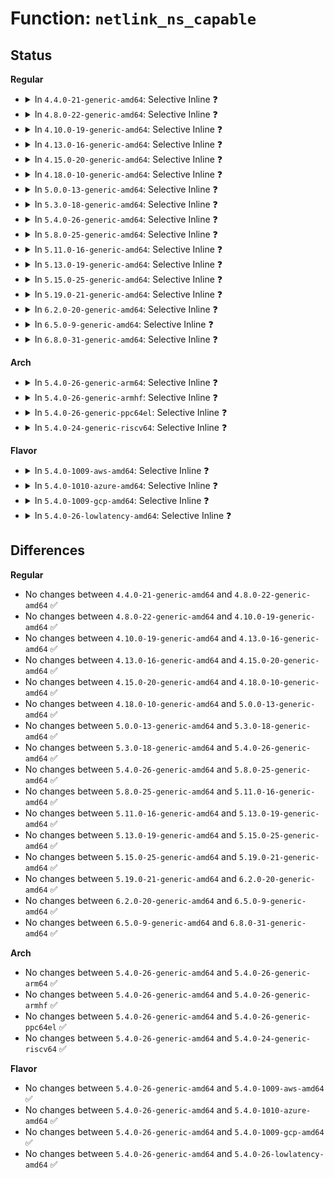 # Function: <code>netlink_ns_capable</code>

## Status
<b>Regular</b>
<ul>
<li>
<details>
<summary>In <code>4.4.0-21-generic-amd64</code>: Selective Inline ❓</summary>

```c
bool netlink_ns_capable(const struct sk_buff * skb, struct user_namespace * user_ns, int cap)
```

```json
{
  "name": "netlink_ns_capable",
  "collision_type": "Unique Global",
  "inline_type": "Selective",
  "funcs": [
    {
      "addr": 18446744071586488672,
      "name": "netlink_ns_capable",
      "external": true,
      "loc": "net/netlink/af_netlink.c:1414",
      "file": "net/netlink/af_netlink.c",
      "inline": "not declared, inlined",
      "caller_inline": [
        "net/netlink/af_netlink.c:netlink_capable",
        "net/netlink/af_netlink.c:netlink_net_capable"
      ],
      "caller_func": [
        "net/core/rtnetlink.c:do_setlink",
        "net/core/rtnetlink.c:rtnl_newlink",
        "net/core/rtnetlink.c:rtnl_newlink",
        "net/sched/sch_api.c:tc_ctl_tclass",
        "net/sched/sch_api.c:tc_get_qdisc",
        "net/sched/sch_api.c:tc_modify_qdisc",
        "net/sched/cls_api.c:tc_ctl_tfilter",
        "net/netlink/genetlink.c:genl_family_rcv_msg"
      ]
    }
  ],
  "symbols": [
    {
      "addr": 18446744071586488672,
      "name": "netlink_ns_capable",
      "section": ".text",
      "bind": "STB_GLOBAL",
      "size": 20
    }
  ]
}
```
</details>
</li>
<li>
<details>
<summary>In <code>4.8.0-22-generic-amd64</code>: Selective Inline ❓</summary>

```c
bool netlink_ns_capable(const struct sk_buff * skb, struct user_namespace * user_ns, int cap)
```

```json
{
  "name": "netlink_ns_capable",
  "collision_type": "Unique Global",
  "inline_type": "Selective",
  "funcs": [
    {
      "addr": 18446744071586934988,
      "name": "netlink_ns_capable",
      "external": true,
      "loc": "net/netlink/af_netlink.c:797",
      "file": "net/netlink/af_netlink.c",
      "inline": "not declared, inlined",
      "caller_inline": [
        "net/netlink/af_netlink.c:netlink_net_capable",
        "net/netlink/af_netlink.c:netlink_capable"
      ],
      "caller_func": [
        "net/core/rtnetlink.c:rtnl_newlink",
        "net/core/rtnetlink.c:rtnl_newlink",
        "net/core/rtnetlink.c:do_setlink",
        "net/sched/sch_api.c:tc_ctl_tclass",
        "net/sched/sch_api.c:tc_modify_qdisc",
        "net/sched/sch_api.c:tc_get_qdisc",
        "net/sched/cls_api.c:tc_ctl_tfilter",
        "net/netlink/genetlink.c:genl_family_rcv_msg"
      ]
    }
  ],
  "symbols": [
    {
      "addr": 18446744071586934912,
      "name": "netlink_ns_capable",
      "section": ".text",
      "bind": "STB_GLOBAL",
      "size": 20
    }
  ]
}
```
</details>
</li>
<li>
<details>
<summary>In <code>4.10.0-19-generic-amd64</code>: Selective Inline ❓</summary>

```c
bool netlink_ns_capable(const struct sk_buff * skb, struct user_namespace * user_ns, int cap)
```

```json
{
  "name": "netlink_ns_capable",
  "collision_type": "Unique Global",
  "inline_type": "Selective",
  "funcs": [
    {
      "addr": 18446744071587130188,
      "name": "netlink_ns_capable",
      "external": true,
      "loc": "net/netlink/af_netlink.c:814",
      "file": "net/netlink/af_netlink.c",
      "inline": "not declared, inlined",
      "caller_inline": [
        "net/netlink/af_netlink.c:netlink_net_capable",
        "net/netlink/af_netlink.c:netlink_capable"
      ],
      "caller_func": [
        "net/core/rtnetlink.c:rtnl_newlink",
        "net/core/rtnetlink.c:rtnl_newlink",
        "net/core/rtnetlink.c:do_setlink",
        "net/sched/sch_api.c:tc_ctl_tclass",
        "net/sched/sch_api.c:tc_modify_qdisc",
        "net/sched/sch_api.c:tc_get_qdisc",
        "net/sched/cls_api.c:tc_ctl_tfilter",
        "net/netlink/genetlink.c:genl_family_rcv_msg"
      ]
    }
  ],
  "symbols": [
    {
      "addr": 18446744071587130112,
      "name": "netlink_ns_capable",
      "section": ".text",
      "bind": "STB_GLOBAL",
      "size": 20
    }
  ]
}
```
</details>
</li>
<li>
<details>
<summary>In <code>4.13.0-16-generic-amd64</code>: Selective Inline ❓</summary>

```c
bool netlink_ns_capable(const struct sk_buff * skb, struct user_namespace * user_ns, int cap)
```

```json
{
  "name": "netlink_ns_capable",
  "collision_type": "Unique Global",
  "inline_type": "Selective",
  "funcs": [
    {
      "addr": 18446744071587260748,
      "name": "netlink_ns_capable",
      "external": true,
      "loc": "net/netlink/af_netlink.c:848",
      "file": "net/netlink/af_netlink.c",
      "inline": "not declared, inlined",
      "caller_inline": [
        "net/netlink/af_netlink.c:netlink_net_capable",
        "net/netlink/af_netlink.c:netlink_capable"
      ],
      "caller_func": [
        "net/core/rtnetlink.c:rtnl_newlink",
        "net/core/rtnetlink.c:rtnl_newlink",
        "net/core/rtnetlink.c:do_setlink",
        "net/sched/sch_api.c:tc_ctl_tclass",
        "net/sched/sch_api.c:tc_modify_qdisc",
        "net/sched/sch_api.c:tc_get_qdisc",
        "net/sched/cls_api.c:tc_ctl_tfilter",
        "net/netlink/genetlink.c:genl_family_rcv_msg"
      ]
    }
  ],
  "symbols": [
    {
      "addr": 18446744071587260672,
      "name": "netlink_ns_capable",
      "section": ".text",
      "bind": "STB_GLOBAL",
      "size": 20
    }
  ]
}
```
</details>
</li>
<li>
<details>
<summary>In <code>4.15.0-20-generic-amd64</code>: Selective Inline ❓</summary>

```c
bool netlink_ns_capable(const struct sk_buff * skb, struct user_namespace * user_ns, int cap)
```

```json
{
  "name": "netlink_ns_capable",
  "collision_type": "Unique Global",
  "inline_type": "Selective",
  "funcs": [
    {
      "addr": 18446744071587780124,
      "name": "netlink_ns_capable",
      "external": true,
      "loc": "net/netlink/af_netlink.c:850",
      "file": "net/netlink/af_netlink.c",
      "inline": "not declared, inlined",
      "caller_inline": [
        "net/netlink/af_netlink.c:netlink_net_capable",
        "net/netlink/af_netlink.c:netlink_capable"
      ],
      "caller_func": [
        "net/core/rtnetlink.c:rtnl_newlink",
        "net/sched/sch_api.c:tc_ctl_tclass",
        "net/sched/sch_api.c:tc_modify_qdisc",
        "net/sched/sch_api.c:tc_get_qdisc",
        "net/sched/cls_api.c:tc_ctl_tfilter",
        "net/netlink/genetlink.c:genl_family_rcv_msg"
      ]
    }
  ],
  "symbols": [
    {
      "addr": 18446744071587780048,
      "name": "netlink_ns_capable",
      "section": ".text",
      "bind": "STB_GLOBAL",
      "size": 20
    }
  ]
}
```
</details>
</li>
<li>
<details>
<summary>In <code>4.18.0-10-generic-amd64</code>: Selective Inline ❓</summary>

```c
bool netlink_ns_capable(const struct sk_buff * skb, struct user_namespace * user_ns, int cap)
```

```json
{
  "name": "netlink_ns_capable",
  "collision_type": "Unique Global",
  "inline_type": "Selective",
  "funcs": [
    {
      "addr": 18446744071588122549,
      "name": "netlink_ns_capable",
      "external": true,
      "loc": "net/netlink/af_netlink.c:885",
      "file": "net/netlink/af_netlink.c",
      "inline": "not declared, inlined",
      "caller_inline": [
        "net/netlink/af_netlink.c:netlink_net_capable",
        "net/netlink/af_netlink.c:netlink_capable"
      ],
      "caller_func": [
        "net/core/rtnetlink.c:rtnl_newlink",
        "net/sched/sch_api.c:tc_ctl_tclass",
        "net/sched/sch_api.c:tc_modify_qdisc",
        "net/sched/sch_api.c:tc_get_qdisc",
        "net/sched/cls_api.c:tc_del_tfilter",
        "net/sched/cls_api.c:tc_new_tfilter",
        "net/netlink/genetlink.c:genl_family_rcv_msg",
        "lib/kobject_uevent.c:uevent_net_rcv_skb"
      ]
    }
  ],
  "symbols": [
    {
      "addr": 18446744071588122480,
      "name": "netlink_ns_capable",
      "section": ".text",
      "bind": "STB_GLOBAL",
      "size": 20
    }
  ]
}
```
</details>
</li>
<li>
<details>
<summary>In <code>5.0.0-13-generic-amd64</code>: Selective Inline ❓</summary>

```c
bool netlink_ns_capable(const struct sk_buff * skb, struct user_namespace * user_ns, int cap)
```

```json
{
  "name": "netlink_ns_capable",
  "collision_type": "Unique Global",
  "inline_type": "Selective",
  "funcs": [
    {
      "addr": 18446744071588304805,
      "name": "netlink_ns_capable",
      "external": true,
      "loc": "net/netlink/af_netlink.c:880",
      "file": "net/netlink/af_netlink.c",
      "inline": "not declared, inlined",
      "caller_inline": [
        "net/netlink/af_netlink.c:netlink_net_capable",
        "net/netlink/af_netlink.c:netlink_capable"
      ],
      "caller_func": [
        "net/core/rtnetlink.c:__rtnl_newlink",
        "net/sched/sch_api.c:tc_ctl_tclass",
        "net/sched/sch_api.c:tc_modify_qdisc",
        "net/sched/sch_api.c:tc_get_qdisc",
        "net/sched/cls_api.c:tc_ctl_chain",
        "net/sched/cls_api.c:tc_del_tfilter",
        "net/sched/cls_api.c:tc_new_tfilter",
        "net/netlink/genetlink.c:genl_family_rcv_msg",
        "lib/kobject_uevent.c:uevent_net_rcv_skb"
      ]
    }
  ],
  "symbols": [
    {
      "addr": 18446744071588304736,
      "name": "netlink_ns_capable",
      "section": ".text",
      "bind": "STB_GLOBAL",
      "size": 20
    }
  ]
}
```
</details>
</li>
<li>
<details>
<summary>In <code>5.3.0-18-generic-amd64</code>: Selective Inline ❓</summary>

```c
bool netlink_ns_capable(const struct sk_buff * skb, struct user_namespace * user_ns, int cap)
```

```json
{
  "name": "netlink_ns_capable",
  "collision_type": "Unique Global",
  "inline_type": "Selective",
  "funcs": [
    {
      "addr": 18446744071588702677,
      "name": "netlink_ns_capable",
      "external": true,
      "loc": "net/netlink/af_netlink.c:871",
      "file": "net/netlink/af_netlink.c",
      "inline": "not declared, inlined",
      "caller_inline": [
        "net/netlink/af_netlink.c:netlink_net_capable",
        "net/netlink/af_netlink.c:netlink_capable"
      ],
      "caller_func": [
        "net/core/rtnetlink.c:__rtnl_newlink",
        "net/sched/sch_api.c:tc_ctl_tclass",
        "net/sched/sch_api.c:tc_modify_qdisc",
        "net/sched/sch_api.c:tc_get_qdisc",
        "net/sched/cls_api.c:tc_ctl_chain",
        "net/sched/cls_api.c:tc_del_tfilter",
        "net/sched/cls_api.c:tc_new_tfilter",
        "net/netlink/genetlink.c:genl_family_rcv_msg",
        "lib/kobject_uevent.c:uevent_net_rcv_skb"
      ]
    }
  ],
  "symbols": [
    {
      "addr": 18446744071588702608,
      "name": "netlink_ns_capable",
      "section": ".text",
      "bind": "STB_GLOBAL",
      "size": 20
    }
  ]
}
```
</details>
</li>
<li>
<details>
<summary>In <code>5.4.0-26-generic-amd64</code>: Selective Inline ❓</summary>

```c
bool netlink_ns_capable(const struct sk_buff * skb, struct user_namespace * user_ns, int cap)
```

```json
{
  "name": "netlink_ns_capable",
  "collision_type": "Unique Global",
  "inline_type": "Selective",
  "funcs": [
    {
      "addr": 18446744071588926549,
      "name": "netlink_ns_capable",
      "external": true,
      "loc": "net/netlink/af_netlink.c:871",
      "file": "net/netlink/af_netlink.c",
      "inline": "not declared, inlined",
      "caller_inline": [
        "net/netlink/af_netlink.c:netlink_net_capable",
        "net/netlink/af_netlink.c:netlink_capable"
      ],
      "caller_func": [
        "net/core/rtnetlink.c:__rtnl_newlink",
        "net/sched/sch_api.c:tc_ctl_tclass",
        "net/sched/sch_api.c:tc_modify_qdisc",
        "net/sched/sch_api.c:tc_get_qdisc",
        "net/sched/cls_api.c:tc_ctl_chain",
        "net/sched/cls_api.c:tc_del_tfilter",
        "net/sched/cls_api.c:tc_new_tfilter",
        "net/netlink/genetlink.c:genl_family_rcv_msg",
        "lib/kobject_uevent.c:uevent_net_rcv_skb"
      ]
    }
  ],
  "symbols": [
    {
      "addr": 18446744071588926480,
      "name": "netlink_ns_capable",
      "section": ".text",
      "bind": "STB_GLOBAL",
      "size": 20
    }
  ]
}
```
</details>
</li>
<li>
<details>
<summary>In <code>5.8.0-25-generic-amd64</code>: Selective Inline ❓</summary>

```c
bool netlink_ns_capable(const struct sk_buff * skb, struct user_namespace * user_ns, int cap)
```

```json
{
  "name": "netlink_ns_capable",
  "collision_type": "Unique Global",
  "inline_type": "Selective",
  "funcs": [
    {
      "addr": 18446744071589820028,
      "name": "netlink_ns_capable",
      "external": true,
      "loc": "net/netlink/af_netlink.c:871",
      "file": "net/netlink/af_netlink.c",
      "inline": "not declared, inlined",
      "caller_inline": [
        "net/netlink/af_netlink.c:netlink_net_capable",
        "net/netlink/af_netlink.c:netlink_capable"
      ],
      "caller_func": [
        "lib/kobject_uevent.c:uevent_net_rcv_skb",
        "net/core/rtnetlink.c:__rtnl_newlink",
        "net/core/devlink.c:devlink_netns_get",
        "net/sched/sch_api.c:tc_ctl_tclass",
        "net/sched/sch_api.c:tc_modify_qdisc",
        "net/sched/sch_api.c:tc_get_qdisc",
        "net/sched/cls_api.c:tc_ctl_chain",
        "net/sched/cls_api.c:tc_del_tfilter",
        "net/sched/cls_api.c:tc_new_tfilter",
        "net/netlink/genetlink.c:genl_family_rcv_msg"
      ]
    }
  ],
  "symbols": [
    {
      "addr": 18446744071589819840,
      "name": "netlink_ns_capable",
      "section": ".text",
      "bind": "STB_GLOBAL",
      "size": 66
    }
  ]
}
```
</details>
</li>
<li>
<details>
<summary>In <code>5.11.0-16-generic-amd64</code>: Selective Inline ❓</summary>

```c
bool netlink_ns_capable(const struct sk_buff * skb, struct user_namespace * user_ns, int cap)
```

```json
{
  "name": "netlink_ns_capable",
  "collision_type": "Unique Global",
  "inline_type": "Selective",
  "funcs": [
    {
      "addr": 18446744071589856252,
      "name": "netlink_ns_capable",
      "external": true,
      "loc": "net/netlink/af_netlink.c:872",
      "file": "net/netlink/af_netlink.c",
      "inline": "not declared, inlined",
      "caller_inline": [
        "net/netlink/af_netlink.c:netlink_net_capable",
        "net/netlink/af_netlink.c:netlink_capable"
      ],
      "caller_func": [
        "lib/kobject_uevent.c:uevent_net_rcv_skb",
        "net/core/rtnetlink.c:__rtnl_newlink",
        "net/core/devlink.c:devlink_netns_get",
        "net/sched/sch_api.c:tc_ctl_tclass",
        "net/sched/sch_api.c:tc_modify_qdisc",
        "net/sched/sch_api.c:tc_get_qdisc",
        "net/sched/cls_api.c:tc_ctl_chain",
        "net/sched/cls_api.c:tc_del_tfilter",
        "net/sched/cls_api.c:tc_new_tfilter",
        "net/netlink/genetlink.c:genl_family_rcv_msg"
      ]
    }
  ],
  "symbols": [
    {
      "addr": 18446744071589856064,
      "name": "netlink_ns_capable",
      "section": ".text",
      "bind": "STB_GLOBAL",
      "size": 66
    }
  ]
}
```
</details>
</li>
<li>
<details>
<summary>In <code>5.13.0-19-generic-amd64</code>: Selective Inline ❓</summary>

```c
bool netlink_ns_capable(const struct sk_buff * skb, struct user_namespace * user_ns, int cap)
```

```json
{
  "name": "netlink_ns_capable",
  "collision_type": "Unique Global",
  "inline_type": "Selective",
  "funcs": [
    {
      "addr": 18446744071589761868,
      "name": "netlink_ns_capable",
      "external": true,
      "loc": "net/netlink/af_netlink.c:882",
      "file": "net/netlink/af_netlink.c",
      "inline": "not declared, inlined",
      "caller_inline": [
        "net/netlink/af_netlink.c:netlink_net_capable",
        "net/netlink/af_netlink.c:netlink_capable"
      ],
      "caller_func": [
        "lib/kobject_uevent.c:uevent_net_rcv_skb",
        "net/core/rtnetlink.c:__rtnl_newlink",
        "net/core/devlink.c:devlink_nl_cmd_reload",
        "net/sched/sch_api.c:tc_ctl_tclass",
        "net/sched/sch_api.c:tc_modify_qdisc",
        "net/sched/sch_api.c:tc_get_qdisc",
        "net/sched/cls_api.c:tc_ctl_chain",
        "net/sched/cls_api.c:tc_del_tfilter",
        "net/sched/cls_api.c:tc_new_tfilter",
        "net/netlink/genetlink.c:genl_rcv_msg"
      ]
    }
  ],
  "symbols": [
    {
      "addr": 18446744071589761680,
      "name": "netlink_ns_capable",
      "section": ".text",
      "bind": "STB_GLOBAL",
      "size": 66
    }
  ]
}
```
</details>
</li>
<li>
<details>
<summary>In <code>5.15.0-25-generic-amd64</code>: Selective Inline ❓</summary>

```c
bool netlink_ns_capable(const struct sk_buff * skb, struct user_namespace * user_ns, int cap)
```

```json
{
  "name": "netlink_ns_capable",
  "collision_type": "Unique Global",
  "inline_type": "Selective",
  "funcs": [
    {
      "addr": 18446744071590521084,
      "name": "netlink_ns_capable",
      "external": true,
      "loc": "net/netlink/af_netlink.c:885",
      "file": "net/netlink/af_netlink.c",
      "inline": "not declared, inlined",
      "caller_inline": [
        "net/netlink/af_netlink.c:netlink_net_capable",
        "net/netlink/af_netlink.c:netlink_capable"
      ],
      "caller_func": [
        "lib/kobject_uevent.c:uevent_net_rcv_skb",
        "net/core/rtnetlink.c:__rtnl_newlink",
        "net/core/devlink.c:devlink_nl_cmd_reload",
        "net/sched/sch_api.c:tc_ctl_tclass",
        "net/sched/sch_api.c:tc_modify_qdisc",
        "net/sched/sch_api.c:tc_get_qdisc",
        "net/sched/cls_api.c:tc_ctl_chain",
        "net/sched/cls_api.c:tc_del_tfilter",
        "net/sched/cls_api.c:tc_new_tfilter",
        "net/netlink/genetlink.c:genl_rcv_msg"
      ]
    }
  ],
  "symbols": [
    {
      "addr": 18446744071590520896,
      "name": "netlink_ns_capable",
      "section": ".text",
      "bind": "STB_GLOBAL",
      "size": 66
    }
  ]
}
```
</details>
</li>
<li>
<details>
<summary>In <code>5.19.0-21-generic-amd64</code>: Selective Inline ❓</summary>

```c
bool netlink_ns_capable(const struct sk_buff * skb, struct user_namespace * user_ns, int cap)
```

```json
{
  "name": "netlink_ns_capable",
  "collision_type": "Unique Global",
  "inline_type": "Selective",
  "funcs": [
    {
      "addr": 18446744071592129034,
      "name": "netlink_ns_capable",
      "external": true,
      "loc": "net/netlink/af_netlink.c:885",
      "file": "net/netlink/af_netlink.c",
      "inline": "not declared, inlined",
      "caller_inline": [
        "net/netlink/af_netlink.c:netlink_net_capable",
        "net/netlink/af_netlink.c:netlink_capable"
      ],
      "caller_func": [
        "lib/kobject_uevent.c:uevent_net_rcv_skb",
        "net/core/rtnetlink.c:rtnl_newlink_create",
        "net/core/devlink.c:devlink_nl_cmd_reload",
        "net/sched/sch_api.c:tc_ctl_tclass",
        "net/sched/sch_api.c:tc_modify_qdisc",
        "net/sched/sch_api.c:tc_get_qdisc",
        "net/sched/cls_api.c:tc_ctl_chain",
        "net/sched/cls_api.c:tc_del_tfilter",
        "net/sched/cls_api.c:tc_new_tfilter",
        "net/netlink/genetlink.c:genl_rcv_msg"
      ]
    }
  ],
  "symbols": [
    {
      "addr": 18446744071592128832,
      "name": "netlink_ns_capable",
      "section": ".text",
      "bind": "STB_GLOBAL",
      "size": 74
    }
  ]
}
```
</details>
</li>
<li>
<details>
<summary>In <code>6.2.0-20-generic-amd64</code>: Selective Inline ❓</summary>

```c
bool netlink_ns_capable(const struct sk_buff * skb, struct user_namespace * user_ns, int cap)
```

```json
{
  "name": "netlink_ns_capable",
  "collision_type": "Unique Global",
  "inline_type": "Selective",
  "funcs": [
    {
      "addr": 18446744071593954538,
      "name": "netlink_ns_capable",
      "external": true,
      "loc": "net/netlink/af_netlink.c:898",
      "file": "net/netlink/af_netlink.c",
      "inline": "not declared, inlined",
      "caller_inline": [
        "net/netlink/af_netlink.c:netlink_net_capable",
        "net/netlink/af_netlink.c:netlink_capable"
      ],
      "caller_func": [
        "net/core/rtnetlink.c:rtnl_newlink_create",
        "net/core/devlink.c:devlink_nl_cmd_reload",
        "net/netlink/genetlink.c:genl_family_rcv_msg",
        "lib/kobject_uevent.c:uevent_net_rcv_skb"
      ]
    }
  ],
  "symbols": [
    {
      "addr": 18446744071593954416,
      "name": "netlink_ns_capable",
      "section": ".text",
      "bind": "STB_GLOBAL",
      "size": 74
    }
  ]
}
```
</details>
</li>
<li>
<details>
<summary>In <code>6.5.0-9-generic-amd64</code>: Selective Inline ❓</summary>

```c
bool netlink_ns_capable(const struct sk_buff * skb, struct user_namespace * user_ns, int cap)
```

```json
{
  "name": "netlink_ns_capable",
  "collision_type": "Unique Global",
  "inline_type": "Selective",
  "funcs": [
    {
      "addr": 18446744071594330970,
      "name": "netlink_ns_capable",
      "external": true,
      "loc": "net/netlink/af_netlink.c:898",
      "file": "net/netlink/af_netlink.c",
      "inline": "not declared, inlined",
      "caller_inline": [
        "net/netlink/af_netlink.c:netlink_net_capable",
        "net/netlink/af_netlink.c:netlink_capable"
      ],
      "caller_func": [
        "net/core/rtnetlink.c:rtnl_newlink_create",
        "net/netlink/genetlink.c:genl_family_rcv_msg",
        "net/devlink/dev.c:devlink_nl_cmd_reload",
        "lib/kobject_uevent.c:uevent_net_rcv_skb"
      ]
    }
  ],
  "symbols": [
    {
      "addr": 18446744071594330592,
      "name": "netlink_ns_capable",
      "section": ".text",
      "bind": "STB_GLOBAL",
      "size": 74
    }
  ]
}
```
</details>
</li>
<li>
<details>
<summary>In <code>6.8.0-31-generic-amd64</code>: Selective Inline ❓</summary>

```c
bool netlink_ns_capable(const struct sk_buff * skb, struct user_namespace * user_ns, int cap)
```

```json
{
  "name": "netlink_ns_capable",
  "collision_type": "Unique Global",
  "inline_type": "Selective",
  "funcs": [
    {
      "addr": 18446744071595130666,
      "name": "netlink_ns_capable",
      "external": true,
      "loc": "net/netlink/af_netlink.c:901",
      "file": "net/netlink/af_netlink.c",
      "inline": "not declared, inlined",
      "caller_inline": [
        "net/netlink/af_netlink.c:netlink_net_capable",
        "net/netlink/af_netlink.c:netlink_capable"
      ],
      "caller_func": [
        "net/core/rtnetlink.c:rtnl_newlink_create",
        "net/netlink/genetlink.c:genl_family_rcv_msg",
        "net/devlink/dev.c:devlink_nl_reload_doit",
        "lib/kobject_uevent.c:uevent_net_rcv_skb"
      ]
    }
  ],
  "symbols": [
    {
      "addr": 18446744071595130176,
      "name": "netlink_ns_capable",
      "section": ".text",
      "bind": "STB_GLOBAL",
      "size": 74
    }
  ]
}
```
</details>
</li>
</ul>
<b>Arch</b>
<ul>
<li>
<details>
<summary>In <code>5.4.0-26-generic-arm64</code>: Selective Inline ❓</summary>

```c
bool netlink_ns_capable(const struct sk_buff * skb, struct user_namespace * user_ns, int cap)
```

```json
{
  "name": "netlink_ns_capable",
  "collision_type": "Unique Global",
  "inline_type": "Selective",
  "funcs": [
    {
      "addr": 18446603336502520652,
      "name": "netlink_ns_capable",
      "external": true,
      "loc": "net/netlink/af_netlink.c:871",
      "file": "net/netlink/af_netlink.c",
      "inline": "not declared, inlined",
      "caller_inline": [
        "net/netlink/af_netlink.c:netlink_net_capable",
        "net/netlink/af_netlink.c:netlink_capable"
      ],
      "caller_func": [
        "net/core/rtnetlink.c:__rtnl_newlink",
        "net/sched/sch_api.c:tc_ctl_tclass",
        "net/sched/sch_api.c:tc_modify_qdisc",
        "net/sched/sch_api.c:tc_get_qdisc",
        "net/sched/cls_api.c:tc_ctl_chain",
        "net/sched/cls_api.c:tc_del_tfilter",
        "net/sched/cls_api.c:tc_new_tfilter",
        "net/netlink/genetlink.c:genl_family_rcv_msg",
        "lib/kobject_uevent.c:uevent_net_rcv_skb"
      ]
    }
  ],
  "symbols": [
    {
      "addr": 18446603336502520488,
      "name": "netlink_ns_capable",
      "section": ".text",
      "bind": "STB_GLOBAL",
      "size": 68
    }
  ]
}
```
</details>
</li>
<li>
<details>
<summary>In <code>5.4.0-26-generic-armhf</code>: Selective Inline ❓</summary>

```c
bool netlink_ns_capable(const struct sk_buff * skb, struct user_namespace * user_ns, int cap)
```

```json
{
  "name": "netlink_ns_capable",
  "collision_type": "Unique Global",
  "inline_type": "Selective",
  "funcs": [
    {
      "addr": 3235231116,
      "name": "netlink_ns_capable",
      "external": true,
      "loc": "net/netlink/af_netlink.c:871",
      "file": "net/netlink/af_netlink.c",
      "inline": "not declared, inlined",
      "caller_inline": [
        "net/netlink/af_netlink.c:netlink_net_capable",
        "net/netlink/af_netlink.c:netlink_capable"
      ],
      "caller_func": [
        "net/core/rtnetlink.c:__rtnl_newlink",
        "net/sched/sch_api.c:tc_ctl_tclass",
        "net/sched/sch_api.c:tc_modify_qdisc",
        "net/sched/sch_api.c:tc_get_qdisc",
        "net/sched/cls_api.c:tc_ctl_chain",
        "net/sched/cls_api.c:tc_del_tfilter",
        "net/sched/cls_api.c:tc_new_tfilter",
        "net/netlink/genetlink.c:genl_family_rcv_msg",
        "lib/kobject_uevent.c:uevent_net_rcv_skb"
      ]
    }
  ],
  "symbols": [
    {
      "addr": 3235231020,
      "name": "netlink_ns_capable",
      "section": ".text",
      "bind": "STB_GLOBAL",
      "size": 32
    }
  ]
}
```
</details>
</li>
<li>
<details>
<summary>In <code>5.4.0-26-generic-ppc64el</code>: Selective Inline ❓</summary>

```c
bool netlink_ns_capable(const struct sk_buff * skb, struct user_namespace * user_ns, int cap)
```

```json
{
  "name": "netlink_ns_capable",
  "collision_type": "Unique Global",
  "inline_type": "Selective",
  "funcs": [
    {
      "addr": 13835058055296092832,
      "name": "netlink_ns_capable",
      "external": true,
      "loc": "net/netlink/af_netlink.c:871",
      "file": "net/netlink/af_netlink.c",
      "inline": "not declared, inlined",
      "caller_inline": [
        "net/netlink/af_netlink.c:netlink_net_capable",
        "net/netlink/af_netlink.c:netlink_capable"
      ],
      "caller_func": [
        "net/core/rtnetlink.c:__rtnl_newlink",
        "net/sched/sch_api.c:tc_ctl_tclass",
        "net/sched/sch_api.c:tc_modify_qdisc",
        "net/sched/sch_api.c:tc_get_qdisc",
        "net/sched/cls_api.c:tc_ctl_chain",
        "net/sched/cls_api.c:tc_del_tfilter",
        "net/sched/cls_api.c:tc_new_tfilter",
        "net/netlink/genetlink.c:genl_family_rcv_msg",
        "lib/kobject_uevent.c:uevent_net_rcv_skb"
      ]
    }
  ],
  "symbols": [
    {
      "addr": 13835058055296092736,
      "name": "netlink_ns_capable",
      "section": ".text",
      "bind": "STB_GLOBAL",
      "size": 24
    }
  ]
}
```
</details>
</li>
<li>
<details>
<summary>In <code>5.4.0-24-generic-riscv64</code>: Selective Inline ❓</summary>

```c
bool netlink_ns_capable(const struct sk_buff * skb, struct user_namespace * user_ns, int cap)
```

```json
{
  "name": "netlink_ns_capable",
  "collision_type": "Unique Global",
  "inline_type": "Selective",
  "funcs": [
    {
      "addr": 18446743936278691446,
      "name": "netlink_ns_capable",
      "external": true,
      "loc": "net/netlink/af_netlink.c:871",
      "file": "net/netlink/af_netlink.c",
      "inline": "not declared, inlined",
      "caller_inline": [
        "net/netlink/af_netlink.c:netlink_net_capable",
        "net/netlink/af_netlink.c:netlink_capable"
      ],
      "caller_func": [
        "net/core/rtnetlink.c:__rtnl_newlink",
        "net/sched/sch_api.c:tc_ctl_tclass",
        "net/sched/sch_api.c:tc_modify_qdisc",
        "net/sched/sch_api.c:tc_get_qdisc",
        "net/sched/cls_api.c:tc_ctl_chain",
        "net/sched/cls_api.c:tc_del_tfilter",
        "net/sched/cls_api.c:tc_new_tfilter",
        "net/netlink/genetlink.c:genl_family_rcv_msg",
        "lib/kobject_uevent.c:uevent_net_rcv_skb"
      ]
    }
  ],
  "symbols": [
    {
      "addr": 18446743936278691300,
      "name": "netlink_ns_capable",
      "section": ".text",
      "bind": "STB_GLOBAL",
      "size": 60
    }
  ]
}
```
</details>
</li>
</ul>
<b>Flavor</b>
<ul>
<li>
<details>
<summary>In <code>5.4.0-1009-aws-amd64</code>: Selective Inline ❓</summary>

```c
bool netlink_ns_capable(const struct sk_buff * skb, struct user_namespace * user_ns, int cap)
```

```json
{
  "name": "netlink_ns_capable",
  "collision_type": "Unique Global",
  "inline_type": "Selective",
  "funcs": [
    {
      "addr": 18446744071588532933,
      "name": "netlink_ns_capable",
      "external": true,
      "loc": "net/netlink/af_netlink.c:871",
      "file": "net/netlink/af_netlink.c",
      "inline": "not declared, inlined",
      "caller_inline": [
        "net/netlink/af_netlink.c:netlink_net_capable",
        "net/netlink/af_netlink.c:netlink_capable"
      ],
      "caller_func": [
        "net/core/rtnetlink.c:__rtnl_newlink",
        "net/sched/sch_api.c:tc_ctl_tclass",
        "net/sched/sch_api.c:tc_modify_qdisc",
        "net/sched/sch_api.c:tc_get_qdisc",
        "net/sched/cls_api.c:tc_ctl_chain",
        "net/sched/cls_api.c:tc_del_tfilter",
        "net/sched/cls_api.c:tc_new_tfilter",
        "net/netlink/genetlink.c:genl_family_rcv_msg",
        "lib/kobject_uevent.c:uevent_net_rcv_skb"
      ]
    }
  ],
  "symbols": [
    {
      "addr": 18446744071588532864,
      "name": "netlink_ns_capable",
      "section": ".text",
      "bind": "STB_GLOBAL",
      "size": 20
    }
  ]
}
```
</details>
</li>
<li>
<details>
<summary>In <code>5.4.0-1010-azure-amd64</code>: Selective Inline ❓</summary>

```c
bool netlink_ns_capable(const struct sk_buff * skb, struct user_namespace * user_ns, int cap)
```

```json
{
  "name": "netlink_ns_capable",
  "collision_type": "Unique Global",
  "inline_type": "Selective",
  "funcs": [
    {
      "addr": 18446744071588244933,
      "name": "netlink_ns_capable",
      "external": true,
      "loc": "net/netlink/af_netlink.c:871",
      "file": "net/netlink/af_netlink.c",
      "inline": "not declared, inlined",
      "caller_inline": [
        "net/netlink/af_netlink.c:netlink_net_capable",
        "net/netlink/af_netlink.c:netlink_capable"
      ],
      "caller_func": [
        "net/core/rtnetlink.c:__rtnl_newlink",
        "net/sched/sch_api.c:tc_ctl_tclass",
        "net/sched/sch_api.c:tc_modify_qdisc",
        "net/sched/sch_api.c:tc_get_qdisc",
        "net/sched/cls_api.c:tc_ctl_chain",
        "net/sched/cls_api.c:tc_del_tfilter",
        "net/sched/cls_api.c:tc_new_tfilter",
        "net/netlink/genetlink.c:genl_family_rcv_msg",
        "lib/kobject_uevent.c:uevent_net_rcv_skb"
      ]
    }
  ],
  "symbols": [
    {
      "addr": 18446744071588244864,
      "name": "netlink_ns_capable",
      "section": ".text",
      "bind": "STB_GLOBAL",
      "size": 20
    }
  ]
}
```
</details>
</li>
<li>
<details>
<summary>In <code>5.4.0-1009-gcp-amd64</code>: Selective Inline ❓</summary>

```c
bool netlink_ns_capable(const struct sk_buff * skb, struct user_namespace * user_ns, int cap)
```

```json
{
  "name": "netlink_ns_capable",
  "collision_type": "Unique Global",
  "inline_type": "Selective",
  "funcs": [
    {
      "addr": 18446744071588865109,
      "name": "netlink_ns_capable",
      "external": true,
      "loc": "net/netlink/af_netlink.c:871",
      "file": "net/netlink/af_netlink.c",
      "inline": "not declared, inlined",
      "caller_inline": [
        "net/netlink/af_netlink.c:netlink_net_capable",
        "net/netlink/af_netlink.c:netlink_capable"
      ],
      "caller_func": [
        "net/core/rtnetlink.c:__rtnl_newlink",
        "net/sched/sch_api.c:tc_ctl_tclass",
        "net/sched/sch_api.c:tc_modify_qdisc",
        "net/sched/sch_api.c:tc_get_qdisc",
        "net/sched/cls_api.c:tc_ctl_chain",
        "net/sched/cls_api.c:tc_del_tfilter",
        "net/sched/cls_api.c:tc_new_tfilter",
        "net/netlink/genetlink.c:genl_family_rcv_msg",
        "lib/kobject_uevent.c:uevent_net_rcv_skb"
      ]
    }
  ],
  "symbols": [
    {
      "addr": 18446744071588865040,
      "name": "netlink_ns_capable",
      "section": ".text",
      "bind": "STB_GLOBAL",
      "size": 20
    }
  ]
}
```
</details>
</li>
<li>
<details>
<summary>In <code>5.4.0-26-lowlatency-amd64</code>: Selective Inline ❓</summary>

```c
bool netlink_ns_capable(const struct sk_buff * skb, struct user_namespace * user_ns, int cap)
```

```json
{
  "name": "netlink_ns_capable",
  "collision_type": "Unique Global",
  "inline_type": "Selective",
  "funcs": [
    {
      "addr": 18446744071589006597,
      "name": "netlink_ns_capable",
      "external": true,
      "loc": "net/netlink/af_netlink.c:871",
      "file": "net/netlink/af_netlink.c",
      "inline": "not declared, inlined",
      "caller_inline": [
        "net/netlink/af_netlink.c:netlink_net_capable",
        "net/netlink/af_netlink.c:netlink_capable"
      ],
      "caller_func": [
        "net/core/rtnetlink.c:__rtnl_newlink",
        "net/sched/sch_api.c:tc_ctl_tclass",
        "net/sched/sch_api.c:tc_modify_qdisc",
        "net/sched/sch_api.c:tc_get_qdisc",
        "net/sched/cls_api.c:tc_ctl_chain",
        "net/sched/cls_api.c:tc_del_tfilter",
        "net/sched/cls_api.c:tc_new_tfilter",
        "net/netlink/genetlink.c:genl_family_rcv_msg",
        "lib/kobject_uevent.c:uevent_net_rcv_skb"
      ]
    }
  ],
  "symbols": [
    {
      "addr": 18446744071589006528,
      "name": "netlink_ns_capable",
      "section": ".text",
      "bind": "STB_GLOBAL",
      "size": 20
    }
  ]
}
```
</details>
</li>
</ul>

## Differences
<b>Regular</b>
<ul>
<li>
No changes between <code>4.4.0-21-generic-amd64</code> and <code>4.8.0-22-generic-amd64</code> ✅
</li>
<li>
No changes between <code>4.8.0-22-generic-amd64</code> and <code>4.10.0-19-generic-amd64</code> ✅
</li>
<li>
No changes between <code>4.10.0-19-generic-amd64</code> and <code>4.13.0-16-generic-amd64</code> ✅
</li>
<li>
No changes between <code>4.13.0-16-generic-amd64</code> and <code>4.15.0-20-generic-amd64</code> ✅
</li>
<li>
No changes between <code>4.15.0-20-generic-amd64</code> and <code>4.18.0-10-generic-amd64</code> ✅
</li>
<li>
No changes between <code>4.18.0-10-generic-amd64</code> and <code>5.0.0-13-generic-amd64</code> ✅
</li>
<li>
No changes between <code>5.0.0-13-generic-amd64</code> and <code>5.3.0-18-generic-amd64</code> ✅
</li>
<li>
No changes between <code>5.3.0-18-generic-amd64</code> and <code>5.4.0-26-generic-amd64</code> ✅
</li>
<li>
No changes between <code>5.4.0-26-generic-amd64</code> and <code>5.8.0-25-generic-amd64</code> ✅
</li>
<li>
No changes between <code>5.8.0-25-generic-amd64</code> and <code>5.11.0-16-generic-amd64</code> ✅
</li>
<li>
No changes between <code>5.11.0-16-generic-amd64</code> and <code>5.13.0-19-generic-amd64</code> ✅
</li>
<li>
No changes between <code>5.13.0-19-generic-amd64</code> and <code>5.15.0-25-generic-amd64</code> ✅
</li>
<li>
No changes between <code>5.15.0-25-generic-amd64</code> and <code>5.19.0-21-generic-amd64</code> ✅
</li>
<li>
No changes between <code>5.19.0-21-generic-amd64</code> and <code>6.2.0-20-generic-amd64</code> ✅
</li>
<li>
No changes between <code>6.2.0-20-generic-amd64</code> and <code>6.5.0-9-generic-amd64</code> ✅
</li>
<li>
No changes between <code>6.5.0-9-generic-amd64</code> and <code>6.8.0-31-generic-amd64</code> ✅
</li>
</ul>
<b>Arch</b>
<ul>
<li>
No changes between <code>5.4.0-26-generic-amd64</code> and <code>5.4.0-26-generic-arm64</code> ✅
</li>
<li>
No changes between <code>5.4.0-26-generic-amd64</code> and <code>5.4.0-26-generic-armhf</code> ✅
</li>
<li>
No changes between <code>5.4.0-26-generic-amd64</code> and <code>5.4.0-26-generic-ppc64el</code> ✅
</li>
<li>
No changes between <code>5.4.0-26-generic-amd64</code> and <code>5.4.0-24-generic-riscv64</code> ✅
</li>
</ul>
<b>Flavor</b>
<ul>
<li>
No changes between <code>5.4.0-26-generic-amd64</code> and <code>5.4.0-1009-aws-amd64</code> ✅
</li>
<li>
No changes between <code>5.4.0-26-generic-amd64</code> and <code>5.4.0-1010-azure-amd64</code> ✅
</li>
<li>
No changes between <code>5.4.0-26-generic-amd64</code> and <code>5.4.0-1009-gcp-amd64</code> ✅
</li>
<li>
No changes between <code>5.4.0-26-generic-amd64</code> and <code>5.4.0-26-lowlatency-amd64</code> ✅
</li>
</ul>
